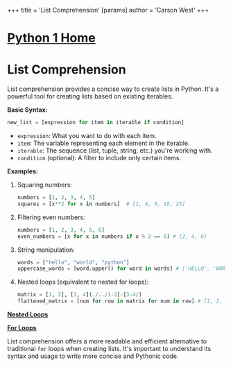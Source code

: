 +++
 title = 'List Comprehension'
[params]
	author = 'Carson West'
+++
# [Python 1 Home](./../python-1-home/)
# List Comprehension

List comprehension provides a concise way to create lists in Python. It's a powerful tool for creating lists based on existing iterables.

**Basic Syntax:**

```python
new_list = [expression for item in iterable if condition]
```

*   `expression`: What you want to do with each item.
*   `item`: The variable representing each element in the iterable.
*   `iterable`:  The sequence (list, tuple, string, etc.) you're working with.
*   `condition` (optional): A filter to include only certain items.


**Examples:**

1.  Squaring numbers:

    ```python
    numbers = [1, 2, 3, 4, 5]
    squares = [x**2 for x in numbers]  # [1, 4, 9, 16, 25]
    ```

2.  Filtering even numbers:

    ```python
    numbers = [1, 2, 3, 4, 5, 6]
    even_numbers = [x for x in numbers if x % 2 == 0] # [2, 4, 6]
    ```

3.  String manipulation:

    ```python
    words = ["hello", "world", "python"]
    uppercase_words = [word.upper() for word in words] # ['HELLO', 'WORLD', 'PYTHON']
    ```

4.  Nested loops (equivalent to nested for loops):

    ```python
    matrix = [1, 2], [3, 4](./../1-2]-[3-4/)
    flattened_matrix = [num for row in matrix for num in row] # [1, 2, 3, 4]
    ```


**[Nested Loops](./../nested-loops/)**

**[For Loops](./../for-loops/)**


List comprehension offers a more readable and efficient alternative to traditional `for` loops when creating lists.  It's important to understand its syntax and usage to write more concise and Pythonic code.
